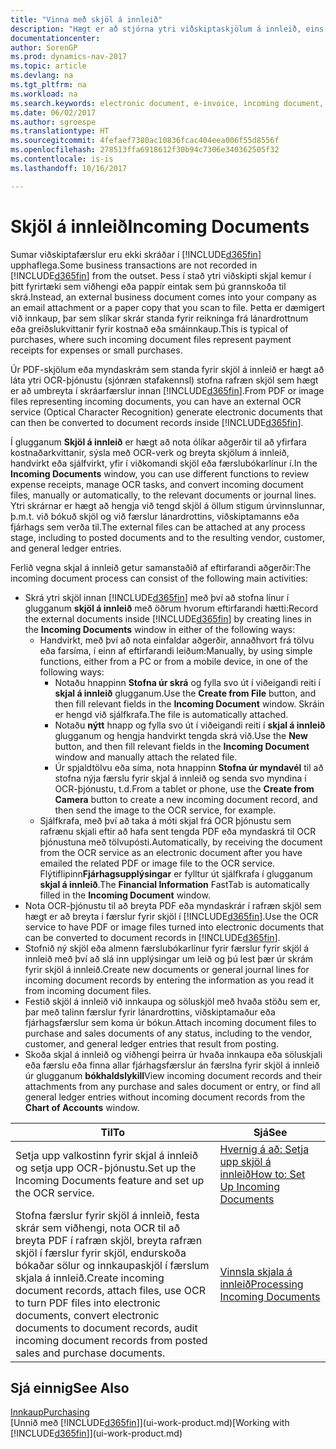 ```yaml
---
title: "Vinna með skjöl á innleið"
description: "Hægt er að stjórna ytri viðskiptaskjölum á innleið, eins og greiðslukvittunum og PDF skrám, stjórna OCR verkum, og umbreyta skrám yfir í rafræn skjöl og færslur í Dynamics NAV."
documentationcenter: 
author: SorenGP
ms.prod: dynamics-nav-2017
ms.topic: article
ms.devlang: na
ms.tgt_pltfrm: na
ms.workload: na
ms.search.keywords: electronic document, e-invoice, incoming document, OCR, ecommerce, document exchange, import invoice
ms.date: 06/02/2017
ms.author: sgroespe
ms.translationtype: HT
ms.sourcegitcommit: 4fefaef7380ac10836fcac404eea006f55d8556f
ms.openlocfilehash: 278513ffa6918612f30b94c7306e340362505f32
ms.contentlocale: is-is
ms.lasthandoff: 10/16/2017

---
```

# <a name="incoming-documents"></a><span data-ttu-id="aef7f-103">Skjöl á innleið</span><span class="sxs-lookup"><span data-stu-id="aef7f-103">Incoming Documents</span></span>
<span data-ttu-id="aef7f-104">Sumar viðskiptafærslur eru ekki skráðar í [!INCLUDE[d365fin](includes/d365fin_md.md)] upphaflega.</span><span class="sxs-lookup"><span data-stu-id="aef7f-104">Some business transactions are not recorded in [!INCLUDE[d365fin](includes/d365fin_md.md)] from the outset.</span></span> <span data-ttu-id="aef7f-105">Þess í stað ytri viðskipti skjal kemur í þitt fyrirtæki sem viðhengi eða pappír eintak sem þú grannskoða til skrá.</span><span class="sxs-lookup"><span data-stu-id="aef7f-105">Instead, an external business document comes into your company as an email attachment or a paper copy that you scan to file.</span></span> <span data-ttu-id="aef7f-106">Þetta er dæmigert við innkaup, þar sem slíkar skrár standa fyrir reikninga frá lánardrottnum eða greiðslukvittanir fyrir kostnað eða smáinnkaup.</span><span class="sxs-lookup"><span data-stu-id="aef7f-106">This is typical of purchases, where such incoming document files represent payment receipts for expenses or small purchases.</span></span>

<span data-ttu-id="aef7f-107">Úr PDF-skjölum eða myndaskrám sem standa fyrir skjöl á innleið er hægt að láta ytri OCR-þjónustu (sjónræn stafakennsl) stofna rafræn skjöl sem hægt er að umbreyta í skráarfærslur innan [!INCLUDE[d365fin](includes/d365fin_md.md)].</span><span class="sxs-lookup"><span data-stu-id="aef7f-107">From PDF or image files representing incoming documents, you can have an external OCR service (Optical Character Recognition) generate electronic documents that can then be converted to document records inside [!INCLUDE[d365fin](includes/d365fin_md.md)].</span></span>

<span data-ttu-id="aef7f-108">Í glugganum **Skjöl á innleið** er hægt að nota ólíkar aðgerðir til að yfirfara kostnaðarkvittanir, sýsla með OCR-verk og breyta skjölum á innleið, handvirkt eða sjálfvirkt, yfir í viðkomandi skjöl eða færslubókarlínur í.</span><span class="sxs-lookup"><span data-stu-id="aef7f-108">In the **Incoming Documents** window, you can use different functions to review expense receipts, manage OCR tasks, and convert incoming document files, manually or automatically, to the relevant documents or journal lines.</span></span> <span data-ttu-id="aef7f-109">Ytri skrárnar er hægt að hengja við tengd skjöl á öllum stigum úrvinnslunnar, þ.m.t. við bókuð skjöl og við færslur lánardrottins, viðskiptamanns eða fjárhags sem verða til.</span><span class="sxs-lookup"><span data-stu-id="aef7f-109">The external files can be attached at any process stage, including to posted documents and to the resulting vendor, customer, and general ledger entries.</span></span>

<span data-ttu-id="aef7f-110">Ferlið vegna skjal á innleið getur samanstaðið af eftirfarandi aðgerðir:</span><span class="sxs-lookup"><span data-stu-id="aef7f-110">The incoming document process can consist of the following main activities:</span></span>

* <span data-ttu-id="aef7f-111">Skrá ytri skjöl innan [!INCLUDE[d365fin](includes/d365fin_md.md)] með því að stofna línur í glugganum **skjöl á innleið** með öðrum hvorum eftirfarandi hætti:</span><span class="sxs-lookup"><span data-stu-id="aef7f-111">Record the external documents inside [!INCLUDE[d365fin](includes/d365fin_md.md)] by creating lines in the **Incoming Documents** window in either of the following ways:</span></span>
  * <span data-ttu-id="aef7f-112">Handvirkt, með því að nota einfaldar aðgerðir, annaðhvort frá tölvu eða farsíma, í einn af eftirfarandi leiðum:</span><span class="sxs-lookup"><span data-stu-id="aef7f-112">Manually, by using simple functions, either from a PC or from a mobile device, in one of the following ways:</span></span>
    * <span data-ttu-id="aef7f-113">Notaðu hnappinn **Stofna úr skrá** og fylla svo út í viðeigandi reiti í **skjal á innleið** glugganum.</span><span class="sxs-lookup"><span data-stu-id="aef7f-113">Use the **Create from File** button, and then fill relevant fields in the **Incoming Document** window.</span></span> <span data-ttu-id="aef7f-114">Skráin er hengd við sjálfkrafa.</span><span class="sxs-lookup"><span data-stu-id="aef7f-114">The file is automatically attached.</span></span>  
    * <span data-ttu-id="aef7f-115">Notaðu **nýtt** hnapp og fylla svo út í viðeigandi reiti í **skjal á innleið** glugganum og hengja handvirkt tengda skrá við.</span><span class="sxs-lookup"><span data-stu-id="aef7f-115">Use the **New** button, and then fill relevant fields in the **Incoming Document** window and manually attach the related file.</span></span>
    * <span data-ttu-id="aef7f-116">Úr spjaldtölvu eða síma, nota hnappinn **Stofna úr myndavél** til að stofna nýja færslu fyrir skjal á innleið og senda svo myndina í OCR-þjónustu, t.d.</span><span class="sxs-lookup"><span data-stu-id="aef7f-116">From a tablet or phone, use the **Create from Camera** button to create a new incoming document record, and then send the image to the OCR service, for example.</span></span>
  * <span data-ttu-id="aef7f-117">Sjálfkrafa, með því að taka á móti skjal frá OCR þjónustu sem rafrænu skjali eftir að hafa sent tengda PDF eða myndaskrá til OCR þjónustuna með tölvupósti.</span><span class="sxs-lookup"><span data-stu-id="aef7f-117">Automatically, by receiving the document from the OCR service as an electronic document after you have emailed the related PDF or image file to the OCR service.</span></span> <span data-ttu-id="aef7f-118">Flýtiflipinn**Fjárhagsupplýsingar** er fylltur út sjálfkrafa í glugganum **skjal á innleið**.</span><span class="sxs-lookup"><span data-stu-id="aef7f-118">The **Financial Information** FastTab is automatically filled in the **Incoming Document** window.</span></span>
* <span data-ttu-id="aef7f-119">Nota OCR-þjónustu til að breyta PDF eða myndaskrár í rafræn skjöl sem hægt er að breyta í færslur fyrir skjöl í [!INCLUDE[d365fin](includes/d365fin_md.md)].</span><span class="sxs-lookup"><span data-stu-id="aef7f-119">Use the OCR service to have PDF or image files turned into electronic documents that can be converted to document records in [!INCLUDE[d365fin](includes/d365fin_md.md)].</span></span>
* <span data-ttu-id="aef7f-120">Stofnið ný skjöl eða almenn færslubókarlínur fyrir færslur fyrir skjöl á innleið með því að slá inn upplýsingar um leið og þú lest þær úr skrám fyrir skjöl á innleið.</span><span class="sxs-lookup"><span data-stu-id="aef7f-120">Create new documents or general journal lines for incoming document records by entering the information as you read it from incoming document files.</span></span>
* <span data-ttu-id="aef7f-121">Festið skjöl á innleið við innkaupa og söluskjöl með hvaða stöðu sem er, þar með talinn færslur fyrir lánardrottins, viðskiptamaður eða fjárhagsfærslur sem koma úr bókun.</span><span class="sxs-lookup"><span data-stu-id="aef7f-121">Attach incoming document files to purchase and sales documents of any status, including to the vendor, customer, and general ledger entries that result from posting.</span></span>
* <span data-ttu-id="aef7f-122">Skoða skjal á innleið og viðhengi þeirra úr hvaða innkaupa eða söluskjali eða færslu eða finna allar fjárhagsfærslur án færslna fyrir skjöl á innleið úr glugganum **bókhaldslykill**</span><span class="sxs-lookup"><span data-stu-id="aef7f-122">View incoming document records and their attachments from any purchase and sales document or entry, or find all general ledger entries without incoming document records from the **Chart of Accounts** window.</span></span>

| <span data-ttu-id="aef7f-123">Til</span><span class="sxs-lookup"><span data-stu-id="aef7f-123">To</span></span> | <span data-ttu-id="aef7f-124">Sjá</span><span class="sxs-lookup"><span data-stu-id="aef7f-124">See</span></span> |
| --- | --- |
| <span data-ttu-id="aef7f-125">Setja upp valkostinn fyrir skjal á innleið og setja upp OCR-þjónustu.</span><span class="sxs-lookup"><span data-stu-id="aef7f-125">Set up the Incoming Documents feature and set up the OCR service.</span></span> |[<span data-ttu-id="aef7f-126">Hvernig á að: Setja upp skjöl á innleið</span><span class="sxs-lookup"><span data-stu-id="aef7f-126">How to: Set Up Incoming Documents</span></span>](across-how-setup-income-documents.md) |
| <span data-ttu-id="aef7f-127">Stofna færslur fyrir skjöl á innleið, festa skrár sem viðhengi, nota OCR til að breyta PDF í rafræn skjöl, breyta rafræn skjöl í færslur fyrir skjöl, endurskoða bókaðar sölur og innkaupaskjöl í færslum skjala á innleið.</span><span class="sxs-lookup"><span data-stu-id="aef7f-127">Create incoming document records, attach files, use OCR to turn PDF files into electronic documents, convert electronic documents to document records, audit incoming document records from posted sales and purchase documents.</span></span> |[<span data-ttu-id="aef7f-128">Vinnsla skjala á innleið</span><span class="sxs-lookup"><span data-stu-id="aef7f-128">Processing Incoming Documents</span></span>](across-process-income-documents.md) |

## <a name="see-also"></a><span data-ttu-id="aef7f-129">Sjá einnig</span><span class="sxs-lookup"><span data-stu-id="aef7f-129">See Also</span></span>
[<span data-ttu-id="aef7f-130">Innkaup</span><span class="sxs-lookup"><span data-stu-id="aef7f-130">Purchasing</span></span>](purchasing-manage-purchasing.md)  
<span data-ttu-id="aef7f-131">[Unnið með [!INCLUDE[d365fin](includes/d365fin_md.md)]](ui-work-product.md)</span><span class="sxs-lookup"><span data-stu-id="aef7f-131">[Working with [!INCLUDE[d365fin](includes/d365fin_md.md)]](ui-work-product.md)</span></span>

